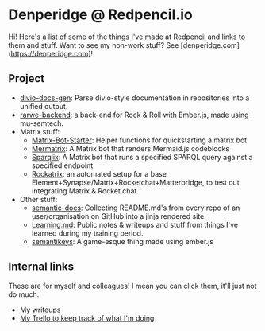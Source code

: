 # Denperidge @ Redpencil.io

Hi! Here's a list of some of the things I've made at Redpencil and links to them and stuff.
Want to see my non-work stuff? See [denperidge.com](https://denperidge.com]!

## Project
- [divio-docs-gen](https://github.com/Denperidge-Redpencil/divio-docs-gen): Parse divio-style documentation in repositories into a unified output.
- [rarwe-backend]([https://github.com/Denperidge-Redpencil/rarwe-backend](https://github.com/Denperidge-Redpencil/rarwe-backend)): a back-end for Rock & Roll with Ember.js, made using mu-semtech.
- Matrix stuff:
  - [Matrix-Bot-Starter](https://github.com/Denperidge-Redpencil/Matrix-Bot-Starter): Helper functions for quickstarting a matrix bot
  - [Mermatrix](https://github.com/Denperidge-Redpencil/Mermatrix): A Matrix bot that renders Mermaid.js codeblocks
  - [Sparqlix](https://github.com/Denperidge-Redpencil/Sparqlix): A Matrix bot that runs a specified SPARQL query against a specified endpoint
  - [Rockatrix](https://github.com/Denperidge-Redpencil/rockatrix): an automated setup for a base Element+Synapse/Matrix+Rocketchat+Matterbridge, to test out integrating Matrix & Rocket.chat.
- Other stuff:
  - [semantic-docs](https://github.com/Denperidge-Redpencil/semantic-docs): Collecting README.md's from every repo of an user/organisation on GitHub into a jinja rendered site
  - [Learning.md](https://github.com/Denperidge-Redpencil/Learning.md): Public notes & writeups and stuff from things I've learned during my training period.
  - [semantikeys](https://github.com/Denperidge-Redpencil/semantikeys): A game-esque thing made using ember.js


## Internal links
These are for myself and colleagues! I mean you can click them, it'll just not do much.
- [My writeups](https://drive.google.com/drive/folders/1QXAGnP7mnzLpZeVSWJwtvcehBbRzquqV?usp=sharing)
- [My Trello to keep track of what I'm doing](https://trello.com/b/rcT3g32j/redpencil)
